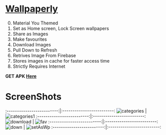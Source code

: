 # [Wallpaperly](https://github.com/TharunDharmaraj/TharunDharmaraj/raw/main/wallx-ly.apk)


0. Material You Themed
1. Set as Home screen, Lock Screen wallpapers
2. Share as Images
3. Make favourites
4. Download Images
5. Pull Down to Refresh
6. Retrives Image From Firebase
7. Stores images in cache for faster access time
8. Strictly Requires Internet

<b>GET APK  [Here](https://github.com/TharunDharmaraj/TharunDharmaraj/raw/main/wallx-ly.apk)</b>


# ScreenShots

:-------------------------:|:-------------------------:
![categories](https://github.com/TharunDharmaraj/Wallpaperly/assets/83175935/a5d4e46a-bdd2-4fa8-b481-d74634447dee)  |   ![categories1](https://github.com/TharunDharmaraj/Wallpaperly/assets/83175935/b02f3e07-c5b7-433c-b5d3-2765330deac9)
:-------------------------:|:-------------------------:
![download](https://github.com/TharunDharmaraj/Wallpaperly/assets/83175935/e883b91b-008a-4eca-932c-c4ba7f9d4809)  |   ![fav](https://github.com/TharunDharmaraj/Wallpaperly/assets/83175935/ca084c64-562b-48c8-bd2b-fc6e0a7dc5f2)
:-------------------------:|:-------------------------:
![down](https://github.com/TharunDharmaraj/Wallpaperly/assets/83175935/8b7b94cf-98dd-4ecf-8273-3e55f471c7f5) |  ![setAsWp](https://github.com/TharunDharmaraj/Wallpaperly/assets/83175935/dfe344fb-e0a3-4f93-aae2-f8975b208b58)
:-------------------------:|:-------------------------:





